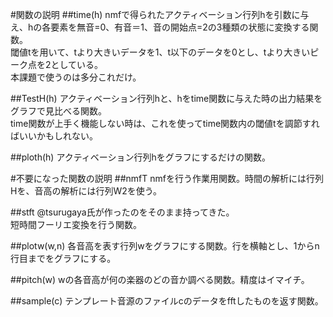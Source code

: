 #関数の説明
##time(h)
nmfで得られたアクティベーション行列hを引数に与え、hの各要素を無音=0、有音＝1、音の開始点=2の3種類の状態に変換する関数。  
閾値tを用いて、tより大きいデータを1、t以下のデータを0とし、tより大きいピーク点を2としている。  
本課題で使うのは多分これだけ。

##TestH(h)
アクティベーション行列hと、hをtime関数に与えた時の出力結果をグラフで見比べる関数。  
time関数が上手く機能しない時は、これを使ってtime関数内の閾値tを調節すればいいかもしれない。

##ploth(h)
アクティベーション行列hをグラフにするだけの関数。

#不要になった関数の説明
##nmfT
nmfを行う作業用関数。時間の解析には行列Hを、音高の解析には行列W2を使う。

##stft
@tsurugaya氏が作ったのをそのまま持ってきた。  
短時間フーリエ変換を行う関数。

##plotw(w,n)
各音高を表す行列wをグラフにする関数。行を横軸とし、1からn行目までをグラフにする。

##pitch(w)
wの各音高が何の楽器のどの音か調べる関数。精度はイマイチ。

##sample(c)
テンプレート音源のファイルcのデータをfftしたものを返す関数。



